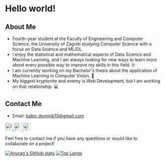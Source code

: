 # Hello world! 

## About Me
- Fourth-year student at the Faculty of Engineering and Computer Science, the University of Zagreb studying Computer Science with a focus on Data Science and ML/DL.
- I enjoy the statistical and mathematical aspects of Data Science and Machine Learning, and I am always looking for new ways to learn more about every possible way to improve my skills in this field. 🤓
- I am currently working on my Bachelor's thesis about the application of Machine Learning in Computer Vision. 🤖
- My biggest kryptonite and enemy is Web Development, but I am working on that relationship. 💻

## Contact Me
- Email: babic.dominik13@gmail.com

<div align="left">
    <a href="https://www.linkedin.com/in/dominik-babi%C4%87-b98961206/">
        <img src="https://img.shields.io/badge/LinkedIn-0077B5?style=for-the-badge&logo=linkedin&logoColor=white&labelColor=101010" height="25" alt="linkedin logo"  />
    </a>
    <a href="https://www.facebook.com/babidominik/">
        <img src="https://img.shields.io/badge/Facebook-0077B5?style=for-the-badge&logo=facebook&logoColor=white&labelColor=101010" height="25" alt="facebook logo"  />
    </a>
    <a href="https://discord.gg/">
        <img src="https://img.shields.io/badge/Discord-1DA1F2?style=for-the-badge&logo=discord&logoColor=white&labelColor=101010" height="25" alt="discord logo"  />
    </a>
</div>

Feel free to contact me if you have any questions or would like to collaborate on a project!

[![Anurag's GitHub stats](https://github-readme-stats.vercel.app/api?username=babe1304&show_icons=true&theme=cobalt&hide_rank=true)](https://github.com/anuraghazra/github-readme-stats)
[![Top Langs](https://github-readme-stats.vercel.app/api/top-langs/?username=babe1304&hide=purebasic&theme=cobalt)](https://github.com/anuraghazra/github-readme-stats)
